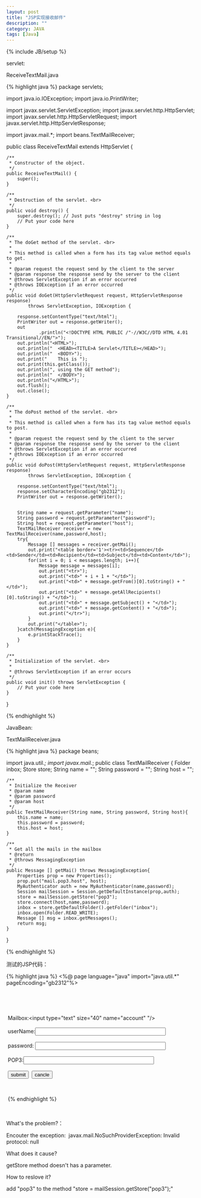 ```yaml
---
layout: post
title: "JSP实现接收邮件"
description: ""
category: JAVA
tags: [Java]
---
```

{% include JB/setup %}

servlet:

ReceiveTextMail.java

{% highlight java %}
package servlets;

import java.io.IOException;
import java.io.PrintWriter;

import javax.servlet.ServletException;
import javax.servlet.http.HttpServlet;
import javax.servlet.http.HttpServletRequest;
import javax.servlet.http.HttpServletResponse;

import javax.mail.*;
import beans.TextMailReceiver;

public class ReceiveTextMail extends HttpServlet {

	/**
	 * Constructor of the object.
	 */
	public ReceiveTextMail() {
		super();
	}

	/**
	 * Destruction of the servlet. <br>
	 */
	public void destroy() {
		super.destroy(); // Just puts "destroy" string in log
		// Put your code here
	}

	/**
	 * The doGet method of the servlet. <br>
	 *
	 * This method is called when a form has its tag value method equals to get.
	 * 
	 * @param request the request send by the client to the server
	 * @param response the response send by the server to the client
	 * @throws ServletException if an error occurred
	 * @throws IOException if an error occurred
	 */
	public void doGet(HttpServletRequest request, HttpServletResponse response)
			throws ServletException, IOException {

		response.setContentType("text/html");
		PrintWriter out = response.getWriter();
		out
				.println("<!DOCTYPE HTML PUBLIC /"-//W3C//DTD HTML 4.01 Transitional//EN/">");
		out.println("<HTML>");
		out.println("  <HEAD><TITLE>A Servlet</TITLE></HEAD>");
		out.println("  <BODY>");
		out.print("    This is ");
		out.print(this.getClass());
		out.println(", using the GET method");
		out.println("  </BODY>");
		out.println("</HTML>");
		out.flush();
		out.close();
	}

	/**
	 * The doPost method of the servlet. <br>
	 *
	 * This method is called when a form has its tag value method equals to post.
	 * 
	 * @param request the request send by the client to the server
	 * @param response the response send by the server to the client
	 * @throws ServletException if an error occurred
	 * @throws IOException if an error occurred
	 */
	public void doPost(HttpServletRequest request, HttpServletResponse response)
			throws ServletException, IOException {

		response.setContentType("text/html");
		response.setCharacterEncoding("gb2312");
		PrintWriter out = response.getWriter();
		
		
		String name = request.getParameter("name");
		String password = request.getParameter("password");
		String host = request.getParameter("host");
		TextMailReceiver receiver = new TextMailReceiver(name,password,host);
		try{
			Message [] messages = receiver.getMai();
			out.print("<table border='1'><tr><td>Sequence</td><td>Sender</td><td>Recipient</td><td>Subject</td><td>Content</td>");
			for(int i = 0; i < messages.length; i++){
				Message message = messages[i];
				out.print("<tr>");
				out.print("<td>" + i + 1 + "</td>");
				out.print("<td>" + message.getFrom()[0].toString() + "</td>");
				out.print("<td>" + message.getAllRecipients()[0].toString() + "</td>");
				out.print("<td>" + message.getSubject() + "</td>");
				out.print("<td>" + message.getContent() + "</td>");
				out.print("</tr>");
			}
			out.print("</table>");
		}catch(MessagingException e){
			e.printStackTrace();
		}
	}

	/**
	 * Initialization of the servlet. <br>
	 *
	 * @throws ServletException if an error occurs
	 */
	public void init() throws ServletException {
		// Put your code here
	}

}

{% endhighlight %}

JavaBean:

TextMailReceiver.java

{% highlight java %}
package beans;

import java.util.*;
import javax.mail.*;
public class TextMailReceiver {
	Folder inbox;
	Store store;
	String name = "";
	String password = "";
	String host = "";
	
	/**
	 * Initialize the Receiver
	 * @param name
	 * @param password
	 * @param host
	 */
	public TextMailReceiver(String name, String password, String host){
		this.name = name;
		this.password = password;
		this.host = host;
	}
	
	/**
	 * Get all the mails in the mailbox
	 * @return
	 * @throws MessagingException
	 */
	public Message [] getMai() throws MessagingException{
		Properties prop = new Properties();
		prop.put("mail.pop3.host", host);
		MyAuthenticator auth = new MyAuthenticator(name,password);
		Session mailSession = Session.getDefaultInstance(prop,auth);
		store = mailSession.getStore("pop3");
		store.connect(host,name,password);
		inbox = store.getDefaultFolder().getFolder("inbox");
		inbox.open(Folder.READ_WRITE);
		Message [] msg = inbox.getMessages();
		return msg;
	}
}

{% endhighlight %} 

测试的JSP代码：

{% highlight java %}
<%@ page language="java" import="java.util.*" pageEncoding="gb2312"%>
<html>
  <head>
    <title>My JSP 'ReceiveTextMail.jsp' starting page</title>   

  </head>
  
  <body>
    <form method="post" action="servlet/ReceiveTextMail" >
 Mailbox:<input type="text" size="40" name="account" "/><br><br>
 userName:<input type="text" size="40" name="name" /><br><br>
 password: <input type="password" size="40" name="password" /><br><br>
 POP3:<input type="text" size="40" name="host" /><br><br>
 <input type="submit" value="submit"/>
 <input type="reset" value="cancle"/>
 </form>
  </body>
</html>

 {% endhighlight %}

 

What's the problem?：

Encouter the exception:  javax.mail.NoSuchProviderException: Invalid protocol: null 

What does it cause?

getStore method doesn't has a parameter.

How to reslove it?

add "pop3" to the method "store = mailSession.getStore("pop3");"
